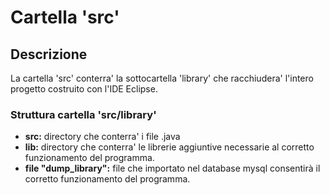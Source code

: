 Cartella 'src'
==============

Descrizione
-----------

La cartella 'src' conterra' la sottocartella 'library' che racchiudera' l'intero progetto costruito con l'IDE Eclipse. 

### Struttura cartella 'src/library'

* **src:** directory che conterra' i file .java
* **lib:** directory che conterra' le librerie aggiuntive necessarie al corretto funzionamento del programma.   
* **file "dump_library":** file che importato nel database mysql consentirà il corretto funzionamento del programma. 
